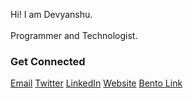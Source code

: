 Hi! I am Devyanshu. 
<br>
<br>
Programmer and Technologist.
### Get Connected 

<a href="mailto:jadon.devyanshu@gmail.com">Email</a> 
<a href="https://twitter.com/DevyanshuJadon">Twitter</a> 
<a href="https://www.linkedin.com/in/devyanshu-jadon/">LinkedIn</a> 
<a href="https://www.devyanshu.live/">Website</a>
<a href="https://www.bento.me/devyanshu">Bento Link</a>
